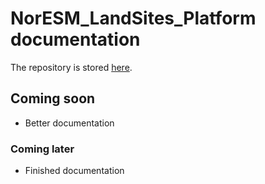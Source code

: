 # NorESM_LandSites_Platform documentation

The repository is stored [here](https://github.com/NorESMhub/NorESM_LandSites_Platform).

## Coming soon

- Better documentation

### Coming later
- Finished documentation
